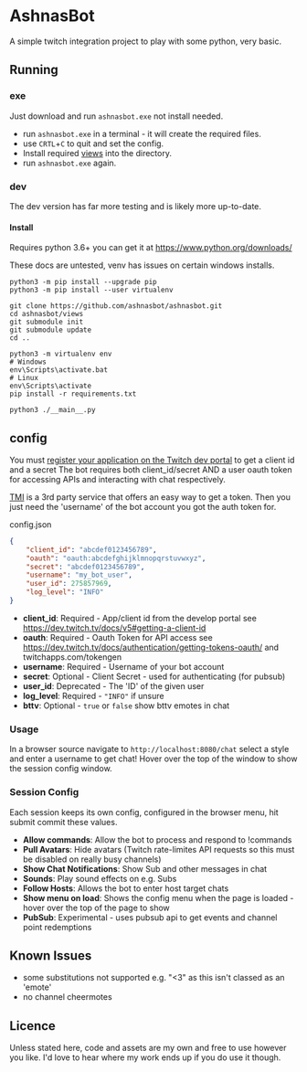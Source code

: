 # AshnasBot
A simple twitch integration project to play with some python, very basic.

## Running
### exe
Just download and run `ashnasbot.exe` not install needed.
- run `ashnasbot.exe` in a terminal - it will create the required files.
- use `CRTL`+`C` to quit and set the config.
- Install required [views](https://github.com/ashnasbot/ashnasbot-views) into the directory.
- run `ashnasbot.exe` again.

### dev
The dev version has far more testing and is likely more up-to-date.

#### Install
Requires python 3.6+ you can get it at https://www.python.org/downloads/

These docs are untested, venv has issues on certain windows installs.
```
python3 -m pip install --upgrade pip
python3 -m pip install --user virtualenv
```
```
git clone https://github.com/ashnasbot/ashnasbot.git
cd ashnasbot/views
git submodule init
git submodule update
cd ..

python3 -m virtualenv env
# Windows
env\Scripts\activate.bat
# Linux
env\Scripts\activate
pip install -r requirements.txt
```

```python3 ./__main__.py```

## config
You must [register your application on the Twitch dev portal](https://dev.twitch.tv/dashboard/apps/create) to get a client id and a secret
The bot requires both client_id/secret AND a user oauth token for accessing APIs and interacting with chat respectively.

[TMI](https://twitchapps.com/tmi/) is a 3rd party service that offers an easy way to get a token.
Then you just need the 'username' of the bot account you got the auth token for.

config.json
```json
{
    "client_id": "abcdef0123456789",
    "oauth": "oauth:abcdefghijklmnopqrstuvwxyz", 
    "secret": "abcdef0123456789",
    "username": "my_bot_user",
    "user_id": 275857969,
    "log_level": "INFO"
}
```
- **client_id**: Required - App/client id from the develop portal see https://dev.twitch.tv/docs/v5#getting-a-client-id
- **oauth**: Required - Oauth Token for API access see https://dev.twitch.tv/docs/authentication/getting-tokens-oauth/ and twitchapps.com/tokengen
- **username**: Required - Username of your bot account
- **secret**: Optional - Client Secret - used for authenticating (for pubsub)
- **user_id**: Deprecated - The 'ID' of the given user
- **log_level**: Required - `"INFO"` if unsure
- **bttv**: Optional - `true` or `false` show bttv emotes in chat

### Usage
In a browser source navigate to `http://localhost:8080/chat` select a style and enter a username to get chat!
Hover over the top of the window to show the session config window.

### Session Config
Each session keeps its own config, configured in the browser menu, hit submit commit these values.
 -  **Allow commands**: Allow the bot to process and respond to !commands
 -  **Pull Avatars**: Hide avatars (Twitch rate-limites API requests so this must be disabled on really busy channels)
 -  **Show Chat Notifications**: Show Sub and other messages in chat
 -  **Sounds**: Play sound effects on e.g. Subs
 -  **Follow Hosts**: Allows the bot to enter host target chats
 -  **Show menu on load**: Shows the config menu when the page is loaded - hover over the top of the page to show
 -  **PubSub**: Experimental - uses pubsub api to get events and channel point redemptions

## Known Issues
- some substitutions not supported e.g. "<3" as this isn't classed as an 'emote'
- no channel cheermotes

## Licence
Unless stated here, code and assets are my own and free to use however you like.
I'd love to hear where my work ends up if you do use it though.